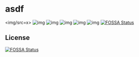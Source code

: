 # asdf
<img/src=x>
![img](http://127.0.0.1/favicon.ico)
![img](http://192.168.1.1/favicon.ico)
![img](http://172.16.1.1/favicon.ico)
![img](http://10.1.1.1/favicon.ico)
![img](http://172.16.10.1/favicon.ico)
[![FOSSA Status](https://app.fossa.com/api/projects/git%2Bgithub.com%2Fzorianix%2Fasdf.svg?type=shield)](https://app.fossa.com/projects/git%2Bgithub.com%2Fzorianix%2Fasdf?ref=badge_shield)


## License
[![FOSSA Status](https://app.fossa.com/api/projects/git%2Bgithub.com%2Fzorianix%2Fasdf.svg?type=large)](https://app.fossa.com/projects/git%2Bgithub.com%2Fzorianix%2Fasdf?ref=badge_large)